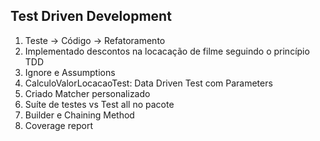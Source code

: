 ## Test Driven Development

1. Teste -> Código -> Refatoramento
2. Implementado descontos na locacação de filme seguindo o princípio TDD
3. Ignore e Assumptions
4. CalculoValorLocacaoTest: Data Driven Test com Parameters
5. Criado Matcher personalizado
6. Suíte de testes vs Test all no pacote
7. Builder e Chaining Method
8. Coverage report